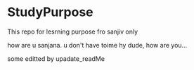 # StudyPurpose
This repo for lesrning purpose fro sanjiv only

how are u sanjana. u don't have toime
hy dude, how are you...

some editted by upadate_readMe

